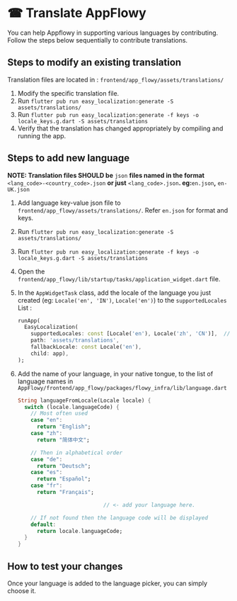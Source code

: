 # ☎ Translate AppFlowy

You can help Appflowy in supporting various languages by contributing. Follow the steps below sequentially to contribute translations.

## Steps to modify an existing translation

Translation files are located in : `frontend/app_flowy/assets/translations/`

1. Modify the specific translation file.
2. Run `flutter pub run easy_localization:generate -S assets/translations/`
3. Run `flutter pub run easy_localization:generate -f keys -o locale_keys.g.dart -S assets/translations`
4. Verify that the translation has changed appropriately by compiling and running the app.

## Steps to add new language

**NOTE: Translation files SHOULD be** `json` **files named in the format** `<lang_code>-<country_code>.json` **or just** `<lang_code>.json`**. eg:**`en.json`**,** `en-UK.json`

1. Add language key-value json file to `frontend/app_flowy/assets/translations/`. Refer `en.json` for format and keys.
2. Run `flutter pub run easy_localization:generate -S assets/translations/`
3. Run `flutter pub run easy_localization:generate -f keys -o locale_keys.g.dart -S assets/translations`
4. Open the `frontend/app_flowy/lib/startup/tasks/application_widget.dart` file.
5. In the `AppWidgetTask` class, add the locale of the language you just created (eg: `Locale('en', 'IN')`, `Locale('en')`) to the `supportedLocales` List :

    ```dart
    runApp(
      EasyLocalization(
        supportedLocales: const [Locale('en'), Locale('zh', 'CN')],  // <---- Add locale to this list
        path: 'assets/translations',
        fallbackLocale: const Locale('en'),
        child: app),
    );    
    ```
6. Add the name of your language, in your native tongue, to the list of language names in `AppFlowy/frontend/app_flowy/packages/flowy_infra/lib/language.dart`
    ```dart
    String languageFromLocale(Locale locale) {
      switch (locale.languageCode) {
        // Most often used
        case "en":
          return "English";
        case "zh":
          return "简体中文";

        // Then in alphabetical order
        case "de":
          return "Deutsch";
        case "es":
          return "Español";
        case "fr":
          return "Français";

                               // <- add your language here.

        // If not found then the language code will be displayed
        default:
          return locale.languageCode;
      }
    }
    ```


## How to test your changes

Once your language is added to the language picker, you can simply choose it.
